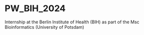 # PW_BIH_2024
Internship at the Berlin Institute of Health (BIH) as part of the Msc Bioinformatics (University of Potsdam)
